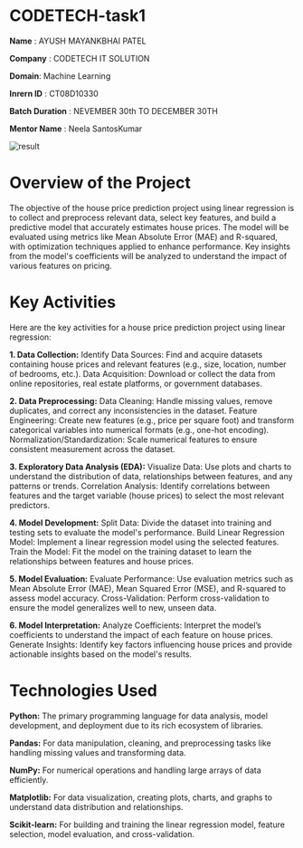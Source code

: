 # CODETECH-task1

 **Name** : AYUSH MAYANKBHAI PATEL
 
 **Company** : CODETECH IT SOLUTION
 
 **Domain**: Machine Learning
 
 **Inrern ID** : CT08D10330
 
 **Batch Duration** : NEVEMBER 30th TO DECEMBER 30TH

 **Mentor Name** : Neela SantosKumar

 
![result](https://github.com/user-attachments/assets/68b42e6b-ceab-4f74-88a9-43fa1bf491b7)


# Overview of the Project

The objective of the house price prediction project using linear regression is to collect and preprocess relevant data, select key features, and build a predictive model that accurately estimates house prices. The model will be evaluated using metrics like Mean Absolute Error (MAE) and R-squared, with optimization techniques applied to enhance performance. Key insights from the model's coefficients will be analyzed to understand the impact of various features on pricing.

# Key Activities

Here are the key activities for a house price prediction project using linear regression:

**1. Data Collection:**
Identify Data Sources: Find and acquire datasets containing house prices and relevant features (e.g., size, location, number of bedrooms, etc.).
Data Acquisition: Download or collect the data from online repositories, real estate platforms, or government databases.

**2. Data Preprocessing:**
Data Cleaning: Handle missing values, remove duplicates, and correct any inconsistencies in the dataset.
Feature Engineering: Create new features (e.g., price per square foot) and transform categorical variables into numerical formats (e.g., one-hot encoding).
Normalization/Standardization: Scale numerical features to ensure consistent measurement across the dataset.

**3. Exploratory Data Analysis (EDA):**
Visualize Data: Use plots and charts to understand the distribution of data, relationships between features, and any patterns or trends.
Correlation Analysis: Identify correlations between features and the target variable (house prices) to select the most 
relevant predictors.

**4. Model Development:**
Split Data: Divide the dataset into training and testing sets to evaluate the model's performance.
Build Linear Regression Model: Implement a linear regression model using the selected features.
Train the Model: Fit the model on the training dataset to learn the relationships between features and house prices.

**5. Model Evaluation:**
Evaluate Performance: Use evaluation metrics such as Mean Absolute Error (MAE), Mean Squared Error (MSE), and R-squared to assess model accuracy.
Cross-Validation: Perform cross-validation to ensure the model generalizes well to new, unseen data.

**6. Model Interpretation:**
Analyze Coefficients: Interpret the model’s coefficients to understand the impact of each feature on house prices.
Generate Insights: Identify key factors influencing house prices and provide actionable insights based on the model's results.

# Technologies Used

**Python:** The primary programming language for data analysis, model development, and deployment due to its rich ecosystem of libraries.

**Pandas:** For data manipulation, cleaning, and preprocessing tasks like handling missing values and transforming data.

**NumPy:** For numerical operations and handling large arrays of data efficiently.

**Matplotlib:** For data visualization, creating plots, charts, and graphs to understand data distribution and relationships.

**Scikit-learn:** For building and training the linear regression model, feature selection, model evaluation, and cross-validation.

